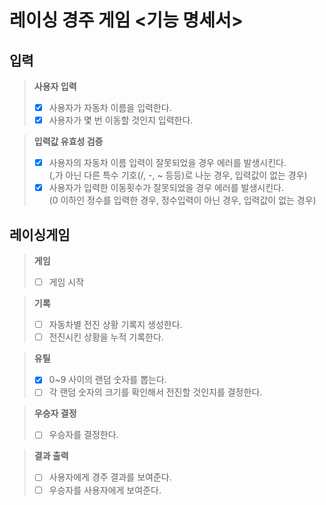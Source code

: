 # 레이싱 경주 게임 <기능 명세서>

## 입력
> **사용자 입력**
> - [x] 사용자가 자동차 이름을 입력한다.
> - [x] 사용자가 몇 번 이동할 것인지 입력한다.

> **입력값 유효성 검증**
> - [x] 사용자의 자동차 이름 입력이 잘못되었을 경우 에러를 발생시킨다.
> </br>(,가 아닌 다른 특수 기호(/, -, ~ 등등)로 나눈 경우, 입력값이 없는 경우)
> - [x] 사용자가 입력한 이동횟수가 잘못되었을 경우 에러를 발생시킨다.
> </br>(0 이하인 정수를 입력한 경우, 정수입력이 아닌 경우, 입력값이 없는 경우)

## 레이싱게임
> **게임**
> - [ ] 게임 시작

> **기록**
> - [ ] 자동차별 전진 상황 기록지 생성한다.
> - [ ] 전진시킨 상황을 누적 기록한다.

> **유틸**
> - [x] 0~9 사이의 랜덤 숫자를 뽑는다.
> - [ ] 각 랜덤 숫자의 크기를 확인해서 전진할 것인지를 결정한다.

> **우승자 결정**
> - [ ] 우승자를 결정한다.

> **결과 출력**
> - [ ] 사용자에게 경주 결과를 보여준다.
> - [ ] 우승자를 사용자에게 보여준다.
